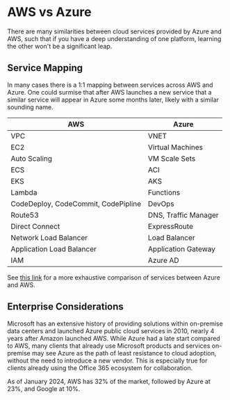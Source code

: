 # AWS vs Azure

There are many similarities between cloud services provided by Azure and AWS, such that if you have a deep understanding of one platform, learning the other won't be a significant leap.

## Service Mapping

In many cases there is a 1:1 mapping between services across AWS and Azure. One could surmise that after AWS launches a new service that a similar service will appear in Azure some months later, likely with a similar sounding name.

| AWS | Azure |
| --- | --- |
| VPC | VNET |
| EC2 | Virtual Machines |
| Auto Scaling | VM Scale Sets |
| ECS | ACI |
| EKS | AKS |
| Lambda | Functions |
| CodeDeploy, CodeCommit, CodePipline | DevOps |
| Route53 | DNS, Traffic Manager |
| Direct Connect | ExpressRoute |
| Network Load Balancer | Load Balancer |
| Application Load Balancer | Application Gateway |
| IAM | Azure AD |

See [this link](https://docs.microsoft.com/en-us/azure/architecture/aws-professional/services) for a more exhaustive comparison of services between Azure and AWS.

## Enterprise Considerations

Microsoft has an extensive history of providing solutions within on-premise data centers and launched Azure public cloud services in 2010, nearly 4 years after Amazon launched AWS. While Azure had a late start compared to AWS, many clients that already use Microsoft products and services on-premise may see Azure as the path of least resistance to cloud adoption, without the need to introduce a new vendor. This is especially true for clients already using the Office 365 ecosystem for collaboration.

As of January 2024, AWS has 32% of the market, followed by Azure at 23%, and Google at 10%.

